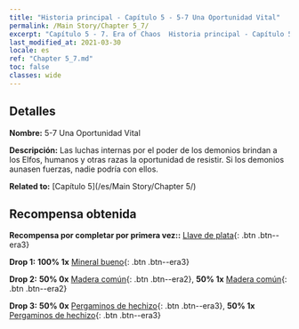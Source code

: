 ```yaml
---
title: "Historia principal - Capítulo 5 - 5-7 Una Oportunidad Vital"
permalink: /Main Story/Chapter 5_7/
excerpt: "Capítulo 5 - 7. Era of Chaos  Historia principal - Capítulo 5_7. 5-7 Una Oportunidad Vital"
last_modified_at: 2021-03-30
locale: es
ref: "Chapter 5_7.md"
toc: false
classes: wide
---
```


## Detalles

 **Nombre:** 5-7 Una Oportunidad Vital

 **Descripción:** Las luchas internas por el poder de los demonios brindan a los Elfos, humanos y otras razas la oportunidad de resistir. Si los demonios aunasen fuerzas, nadie podría con ellos.

 **Related to:** [Capítulo 5](/es/Main Story/Chapter 5/)

## Recompensa obtenida

 **Recompensa por completar por primera vez::** [Llave de plata](/es/Items/con_693/){: .btn .btn--era3}

 **Drop 1:** **100% 1x** [Mineral bueno](/es/Items/mat_12/){: .btn .btn--era3}

 **Drop 2:** **50% 0x** [Madera común](/es/Items/mat_7/){: .btn .btn--era2}, **50% 1x** [Madera común](/es/Items/mat_7/){: .btn .btn--era2}

 **Drop 3:** **50% 0x** [Pergaminos de hechizo](/es/Items/con_694/){: .btn .btn--era3}, **50% 1x** [Pergaminos de hechizo](/es/Items/con_694/){: .btn .btn--era3}

